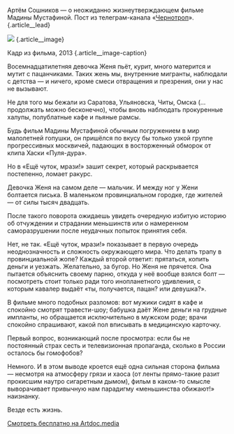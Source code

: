 Артём Сошников — о неожиданно жизнеутверждающем фильме Мадины Мустафиной. Пост из телеграм-канала «[Чернотроп][1]». {.article\_\_lead}

![][image-1] {.article\_\_image}

Кадр из фильма, 2013 {.article\_\_image-caption}

Восемнадцатилетняя девочка Женя пьёт, курит, много матерится и мутит с пацанчиками. Таких жень мы, внутренние мигранты, наблюдали с детства — и ничего, кроме смеси отвращения и презрения, они у нас не вызывают.

Не для того мы бежали из Саратова, Ульяновска, Читы, Омска (… продолжать можно бесконечно), чтобы вновь наблюдать прокуренные халупы, полублатные кафе и пьяные рамсы.

Будь фильм Мадины Мустафиной обычным погружением в мир малолетней гопушки, он пришёлся по вкусу бы только узкой группе прогрессивных москвичей, падающих в восторженный обморок от клипа Хаски «Пуля-дура».

Но в «Ещё чуток, мрази!» зашит секрет, который раскрывается постепенно, ломает ракурс.

Девочка Женя на самом деле — мальчик. И между ног у Жени болтается писька. В маленьком провинциальном городке, где жителей — от силы тысяч двадцать.

После такого поворота ожидаешь увидеть очередную избитую историю об отчуждении и страдании меньшинств или о намеренном саморазрушении после неудачных попыток принятия себя.

Нет, не так. «Ещё чуток, мрази!» показывает в первую очередь неоднозначность и сложность окружающего мира. Что делать трапу в провинциальной жопе? Каждый второй ответит: прятаться, копить деньги и уезжать. Желательно, за бугор. Но Женя не прячется. Она пытается объяснить своему парню, откуда у неё вообще взялся болт — посмотреть стоит только ради того инопланетного удивления, с которым кавалер выдаёт «ты, получается, пацан? или девушка?».

В фильме много подобных разломов: вот мужики сидят в кафе и спокойно смотрят травести-шоу; бабушка даёт Жене деньги на грудные импланты, но обращается исключительно в мужском роде;  врачи спокойно спрашивают, какой пол вписывать в медицинскую карточку.

Первый вопрос, возникающий после просмотра: если бы не постоянный страх сесть и телевизионная пропаганда, сколько в России осталось бы гомофобов?

Немного. И в этом выводе кроется ещё одна сильная сторона фильма — несмотря на атмосферу грязи и хаоса (от ленты прямо-такие разит прокисшим наутро сигаретным дымом), фильм в каком-то смысле выворачивает привычную нам парадигму «меньшинства обижают!» наизнанку.

Везде есть жизнь.

[Смотреть бесплатно на Artdoc.media][2]


[1]:	http://teleg.run/blacktrope
[2]:	https://artdoc.media/ru/movie/esche_chutok__mrazi__2013_67/watch/

[image-1]:	https://piligrim.fund/sites/default/files/images/frames/kartinka_5.jpg